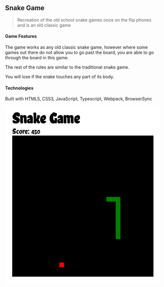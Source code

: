 ## Snake Game ##

> Recreation of the old school snake games once on the flip phones and is an old classic game

#### Game Features ####

The game works as any old classic snake game, however where some games out there do not allow you to go past the board, you are able to go through the board in this game.

The rest of the rules are similar to the traditional snake game.

You will lose if the snake touches any part of its body.

#### Technologies ####

Built with HTML5, CSS3, JavaScript, Typescript, Webpack, BrowserSync

![alt text](./src/game_images/game.png "Logo Title Text 1")
